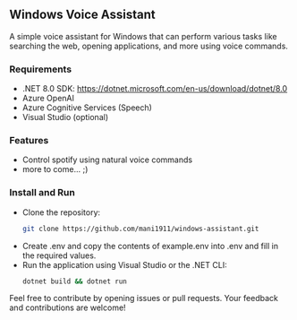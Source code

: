 ## Windows Voice Assistant

A simple voice assistant for Windows that can perform various tasks like searching the web, opening applications, and more using voice commands.

### Requirements
- .NET 8.0 SDK: https://dotnet.microsoft.com/en-us/download/dotnet/8.0
- Azure OpenAI 
- Azure Cognitive Services (Speech)
- Visual Studio (optional)

### Features
- Control spotify using natural voice commands
- more to come... ;)


### Install and Run
- Clone the repository:
   ```bash
   git clone https://github.com/mani1911/windows-assistant.git
- Create .env and copy the contents of example.env into .env and fill in the required values.
- Run the application using Visual Studio or the .NET CLI:
   ```bash
   dotnet build && dotnet run
   ```


Feel free to contribute by opening issues or pull requests. Your feedback and contributions are welcome!